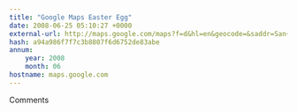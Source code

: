 ```yaml
---
title: "Google Maps Easter Egg"
date: 2008-06-25 05:10:27 +0000
external-url: http://maps.google.com/maps?f=d&hl=en&geocode=&saddr=San+Diego,+California&daddr=Sydney,+Australia&sll=23.241346,-123.925781&sspn=70.527083,151.347656&ie=UTF8&z=2
hash: a94a986f7f7c3b8807f6d6752de83abe
annum:
    year: 2008
    month: 06
hostname: maps.google.com
---
```


Comments
